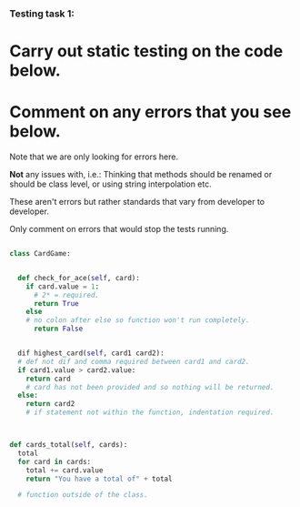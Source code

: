 ### Testing task 1:

# Carry out static testing on the code below.

# Comment on any errors that you see below.

Note that we are only looking for errors here.

**Not** any issues with, i.e.:
Thinking that methods should be renamed or should be class level, or using string interpolation etc.

These aren't errors but rather standards that vary from developer to developer.

Only comment on errors that would stop the tests running.

```python

class CardGame:


  def check_for_ace(self, card):
    if card.value = 1:
      # 2* = required.
      return True
    else
    # no colon after else so function won't run completely.
      return False


  dif highest_card(self, card1 card2):
  # def not dif and comma required between card1 and card2.
  if card1.value > card2.value:
    return card
    # card has not been provided and so nothing will be returned.
  else:
    return card2
    # if statement not within the function, indentation required.



def cards_total(self, cards):
  total
  for card in cards:
    total += card.value
    return "You have a total of" + total

  # function outside of the class.
```
